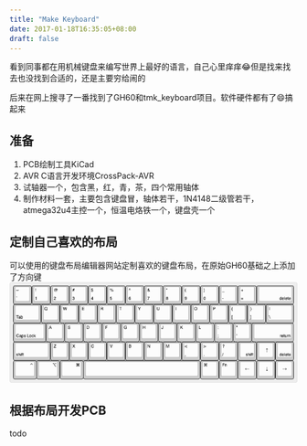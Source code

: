 ```yaml
---
title: "Make Keyboard"
date: 2017-01-18T16:35:05+08:00
draft: false
---
```


看到同事都在用机械键盘来编写世界上最好的语言，自己心里痒痒😂但是找来找去也没找到合适的，还是主要穷给闹的

后来在网上搜寻了一番找到了GH60和tmk_keyboard项目。软件硬件都有了😄搞起来

## 准备

1. PCB绘制工具KiCad
1. AVR C语言开发环境CrossPack-AVR
1. 试轴器一个，包含黑，红，青，茶，四个常用轴体
1. 制作材料一套，主要包含键盘冒，轴体若干，1N4148二级管若干，atmega32u4主控一个，恒温电烙铁一个，键盘壳一个

## 定制自己喜欢的布局

可以使用的键盘布局编辑器网站定制喜欢的键盘布局，在原始GH60基础之上添加了方向键
![keyboard](/images/keyboard-layout.png)

## 根据布局开发PCB

todo
